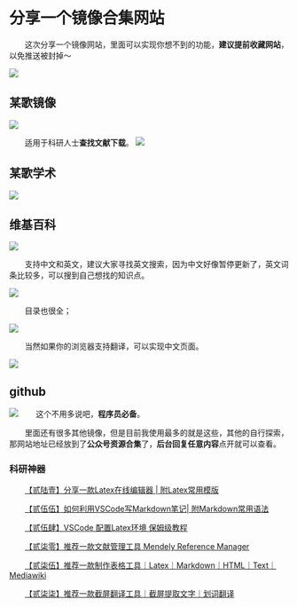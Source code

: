 # 分享一个镜像合集网站
&emsp;&emsp;这次分享一个镜像网站，里面可以实现你想不到的功能，**建议提前收藏网站**，以免推送被封掉～


![](https://files.mdnice.com/user/25819/38b6cc83-e320-402f-9c4e-6e05a9da2f48.png)
## 某歌镜像

![](https://files.mdnice.com/user/25819/7ab5b8d0-22dd-4940-b2be-ca7918a6af83.png)

&emsp;&emsp;适用于科研人士**查找文献下载**。
![](https://files.mdnice.com/user/25819/1d4274fd-aa2e-4be1-8ee6-7f7ff50ec510.png)

## 某歌学术

![](https://files.mdnice.com/user/25819/7d7f508c-21bf-4202-9a23-fb9e97484404.png)

## 维基百科

![](https://files.mdnice.com/user/25819/09eced45-744a-4877-934a-a7dedeea0283.png)

&emsp;&emsp;支持中文和英文，建议大家寻找英文搜索，因为中文好像暂停更新了，英文词条比较多，可以搜到自己想找的知识点。

![](https://files.mdnice.com/user/25819/cd208251-cde5-4d3b-8044-694ab38d9b2e.png)

&emsp;&emsp;目录也很全；

![](https://files.mdnice.com/user/25819/2f02969c-784c-4073-943d-e8a730db0915.png)

&emsp;&emsp;当然如果你的浏览器支持翻译，可以实现中文页面。


![](https://files.mdnice.com/user/25819/275ed2e1-71bd-4ab8-a9ed-f930178cccf0.png)

## github

![](https://files.mdnice.com/user/25819/ef0c8cea-b9ee-4e6f-b350-e70a7e1196fc.png)
&emsp;&emsp;这个不用多说吧，**程序员必备**。


&emsp;&emsp;里面还有很多其他镜像，但是目前我使用最多的就是这些，其他的自行探索，那网站地址已经放到了**公众号资源合集**了，**后台回复任意内容**点开就可以查看。

### 科研神器

&emsp;&emsp;[【贰陆壹】分享一款Latex在线编辑器 | 附Latex常用模版](https://mp.weixin.qq.com/s?__biz=MzU1ODcwMDAwMw==&mid=2247487025&idx=1&sn=7145e41b2cd7018c86ecb8a543e9748d&chksm=fc23cabdcb5443abb2a117a1bb2733f84a4647f5b30f09a900622d8f76dd17b2cc8a0f1fa346&token=815776449&lang=zh_CN#rd)

&emsp;&emsp;[【贰伍伍】如何利用VSCode写Markdown笔记| 附Markdown常用语法](https://mp.weixin.qq.com/s?__biz=MzU1ODcwMDAwMw==&mid=2247486768&idx=1&sn=0db4fb823f53e90b939145e0b3172bff&chksm=fc23c9bccb5440aa65726205bd61f0a63524a090b67441d77bde311a42584ae2e0ca3d5799d2&token=815776449&lang=zh_CN#rd)

&emsp;&emsp;[【贰伍肆】VSCode 配置Latex环境 保姆级教程](https://mp.weixin.qq.com/s?__biz=MzU1ODcwMDAwMw==&mid=2247486759&idx=1&sn=8989a47009c2f71aa3074ccc2ab52f11&chksm=fc23c9abcb5440bd6952b060b5d30c3b9ae3cda96f93f2667734118ab9ea693d175f9fb3f205&token=815776449&lang=zh_CN#rd)

&emsp;&emsp;[【贰柒零】推荐一款文献管理工具 Mendely Reference Manager](https://mp.weixin.qq.com/s?__biz=MzU1ODcwMDAwMw==&mid=2247487361&idx=1&sn=426568f304f7e14e7fe1ae7b47032553&chksm=fc23cb0dcb54421bc63670f687fa203ed86d1ab8f699bcdaa220fba3cf7c42a9dcc143612263&token=764014130&lang=zh_CN#rd)

&emsp;&emsp;[【贰柒伍】推荐一款制作表格工具｜Latex｜Markdown｜HTML｜Text｜Mediawiki](https://mp.weixin.qq.com/s?__biz=MzU1ODcwMDAwMw==&mid=2247487440&idx=1&sn=256dc2065da707eba911dc30cfdc6790&chksm=fc23cb5ccb54424a76edfa61f7bcd39d1748ad0db3ba08611b59cc1075b653f572a599517a3d&token=1165871660&lang=zh_CN#rd)

&emsp;&emsp;[【贰柒柒】推荐一款截屏翻译工具｜截屏提取文字｜划词翻译](https://mp.weixin.qq.com/s?__biz=MzU1ODcwMDAwMw==&mid=2247487470&idx=1&sn=c5a80decd3d46a1526ba3731b39cc7a1&chksm=fc23cb62cb544274b2337443747ec3dcbb9eb7185910193847e88325b399392c547b5b7080f4&token=151434469&lang=zh_CN#rd)





